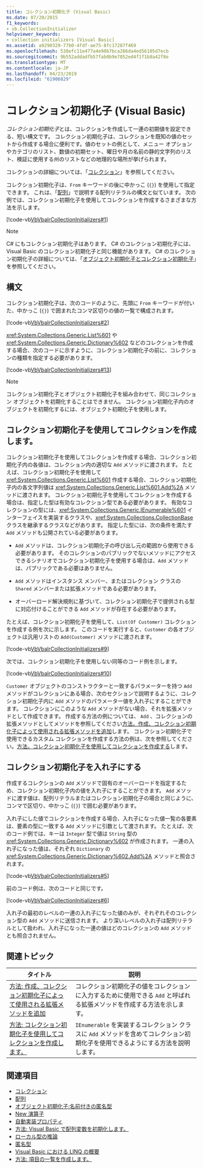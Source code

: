 ```yaml
---
title: コレクション初期化子 (Visual Basic)
ms.date: 07/20/2015
f1_keywords:
- vb.CollectionInitializer
helpviewer_keywords:
- collection initializers [Visual Basic]
ms.assetid: a9290329-77b0-4fdf-ae75-8fc17287f469
ms.openlocfilehash: 538efc11e477a4e90b7bca286da4ed56105d7ecb
ms.sourcegitcommit: 9b552addadfb57fab0b9e7852ed4f1f1b8a42f8e
ms.translationtype: MT
ms.contentlocale: ja-JP
ms.lasthandoff: 04/23/2019
ms.locfileid: "61906829"
---
```

# <a name="collection-initializers-visual-basic"></a>コレクション初期化子 (Visual Basic)

*コレクション初期化子*とは、コレクションを作成して一連の初期値を設定できる、短い構文です。 コレクション初期化子は、コレクションを既知の値のセットから作成する場合に便利です。値のセットの例として、メニュー オプションやカテゴリのリスト、数値の初期セット、曜日や月の名前の静的文字列のリスト、検証に使用する州のリストなどの地理的な場所が挙げられます。

コレクションの詳細については、「[コレクション](../../../../visual-basic/programming-guide/concepts/collections.md)」を参照してください。

コレクション初期化子は、`From` キーワードの後に中かっこ (`{}`) を使用して指定できます。 これは、「[配列](../../../../visual-basic/programming-guide/language-features/arrays/index.md)」で説明する配列リテラルの構文と似ています。 次の例では、コレクション初期化子を使用してコレクションを作成するさまざまな方法を示します。

[!code-vb[VbVbalrCollectionInitializers#1](../../../../../samples/snippets/visualbasic/VS_Snippets_VBCSharp/VbVbalrCollectionInitializers/VB/Module1.vb#1)]

> [!NOTE]
> C# にもコレクション初期化子はあります。 C# のコレクション初期化子には、Visual Basic のコレクション初期化子と同じ機能があります。 C# のコレクション初期化子の詳細については、「[オブジェクト初期化子とコレクション初期化子](../../../../csharp/programming-guide/classes-and-structs/object-and-collection-initializers.md)」を参照してください。

## <a name="syntax"></a>構文

コレクション初期化子は、次のコードのように、先頭に `From` キーワードが付いた、中かっこ (`{}`) で囲まれたコンマ区切りの値の一覧で構成されます。

[!code-vb[VbVbalrCollectionInitializers#2](../../../../../samples/snippets/visualbasic/VS_Snippets_VBCSharp/VbVbalrCollectionInitializers/VB/Module1.vb#2)]

<xref:System.Collections.Generic.List%601> や <xref:System.Collections.Generic.Dictionary%602> などのコレクションを作成する場合、次のコードに示すように、コレクション初期化子の前に、コレクションの種類を指定する必要があります。

[!code-vb[VbVbalrCollectionInitializers#13](../../../../../samples/snippets/visualbasic/VS_Snippets_VBCSharp/VbVbalrCollectionInitializers/VB/Module1.vb#13)]

> [!NOTE]
> コレクション初期化子とオブジェクト初期化子を組み合わせて、同じコレクション オブジェクトを初期化することはできません。 コレクション初期化子内のオブジェクトを初期化するには、オブジェクト初期化子を使用します。

## <a name="creating-a-collection-by-using-a-collection-initializer"></a>コレクション初期化子を使用してコレクションを作成します。

コレクション初期化子を使用してコレクションを作成する場合、コレクション初期化子内の各値は、コレクション内の適切な `Add` メソッドに渡されます。 たとえば、コレクション初期化子を使用して <xref:System.Collections.Generic.List%601> 作成する場合、コレクション初期化子内の各文字列値は <xref:System.Collections.Generic.List%601.Add%2A> メソッドに渡されます。 コレクション初期化子を使用してコレクションを作成する場合は、指定した型は有効なコレクション型である必要があります。 有効なコレクションの型には、<xref:System.Collections.Generic.IEnumerable%601> インターフェイスを実装するクラスや、<xref:System.Collections.CollectionBase> クラスを継承するクラスなどがあります。 指定した型には、次の条件を満たす `Add` メソッドも公開されている必要があります。

- `Add` メソッドは、コレクション初期化子の呼び出し元の範囲から使用できる必要があります。 そのコレクションのパブリックでないメソッドにアクセスできるシナリオでコレクション初期化子を使用する場合は、`Add` メソッドは、パブリックである必要はありません。

- `Add` メソッドはインスタンス メンバー、またはコレクション クラスの `Shared` メンバーまたは拡張メソッドである必要があります。

- オーバーロード解決規則に基づいて、コレクション初期化子で提供される型に対応付けることができる `Add` メソッドが存在する必要があります。

 たとえば、コレクション初期化子を使用して、`List(Of Customer)` コレクションを作成する例を次に示します。 このコードを実行すると、`Customer` の各オブジェクトは汎用リストの `Add(Customer)` メソッドに渡されます。

[!code-vb[VbVbalrCollectionInitializers#9](../../../../../samples/snippets/visualbasic/VS_Snippets_VBCSharp/VbVbalrCollectionInitializers/VB/Module1.vb#9)]

次では、コレクション初期化子を使用しない同等のコード例を示します。

[!code-vb[VbVbalrCollectionInitializers#10](../../../../../samples/snippets/visualbasic/VS_Snippets_VBCSharp/VbVbalrCollectionInitializers/VB/Module1.vb#10)]

`Customer` オブジェクトのコンストラクターと一致するパラメーターを持つ `Add` メソッドがコレクションにある場合、次のセクションで説明するように、コレクション初期化子内に `Add` メソッドのパラメーター値を入れ子にすることができます。 コレクションにこのような `Add` メソッドがない場合、それを拡張メソッドとして作成できます。 作成する方法の例については、 `Add` 、コレクションの拡張メソッドとしてメソッドを参照してください[方法。作成、コレクション初期化子によって使用される拡張メソッドを追加](../../../../visual-basic/programming-guide/language-features/collection-initializers/how-to-create-an-add-extension-method-used-by-a-collection-initializer.md)します。 コレクション初期化子で使用できるカスタム コレクションを作成する方法の例は、次を参照してください。[方法。コレクション初期化子を使用してコレクションを作成する](../../../../visual-basic/programming-guide/language-features/collection-initializers/how-to-create-a-collection-used-by-a-collection-initializer.md)します。

## <a name="nesting-collection-initializers"></a>コレクション初期化子を入れ子にする

作成するコレクションの `Add` メソッドで固有のオーバーロードを指定するため、コレクション初期化子内の値を入れ子にすることができます。 `Add` メソッドに渡す値は、配列リテラルまたはコレクション初期化子の場合と同じように、コンマで区切り、中かっこ (`{}`) で囲む必要があります。

入れ子にした値でコレクションを作成する場合、入れ子になった値一覧の各要素は、要素の型に一致する `Add` メソッドに引数として渡されます。 たとえば、次のコード例では、キーは `Integer` 型で値は `String` 型の <xref:System.Collections.Generic.Dictionary%602> が作成されます。 一連の入れ子になった値は、それぞれ `Dictionary` の <xref:System.Collections.Generic.Dictionary%602.Add%2A> メソッドと照合されます。

[!code-vb[VbVbalrCollectionInitializers#5](../../../../../samples/snippets/visualbasic/VS_Snippets_VBCSharp/VbVbalrCollectionInitializers/VB/Module1.vb#5)]

前のコード例は、次のコードと同じです。

[!code-vb[VbVbalrCollectionInitializers#6](../../../../../samples/snippets/visualbasic/VS_Snippets_VBCSharp/VbVbalrCollectionInitializers/VB/Module1.vb#6)]

入れ子の最初のレベルの一連の入れ子になった値のみが、それぞれそのコレクション型の `Add` メソッドに送信されます。 より深いレベルの入れ子は配列リテラルとして扱われ、入れ子になった一連の値はどのコレクションの `Add` メソッドとも照合されません。

## <a name="related-topics"></a>関連トピック

|タイトル|説明|
|---|---|
|[方法: 作成、コレクション初期化子によって使用される拡張メソッドを追加](../../../../visual-basic/programming-guide/language-features/collection-initializers/how-to-create-an-add-extension-method-used-by-a-collection-initializer.md)|コレクション初期化子の値をコレクションに入力するために使用できる `Add` と呼ばれる拡張メソッドを作成する方法を示します。|
|[方法: コレクション初期化子を使用してコレクションを作成します。](../../../../visual-basic/programming-guide/language-features/collection-initializers/how-to-create-a-collection-used-by-a-collection-initializer.md)|`IEnumerable` を実装するコレクション クラスに `Add` メソッドを含めてコレクション初期化子を使用できるようにする方法を説明します。|

## <a name="see-also"></a>関連項目

- [コレクション](../../../../visual-basic/programming-guide/concepts/collections.md)
- [配列](../../../../visual-basic/programming-guide/language-features/arrays/index.md)
- [オブジェクト初期化子:名前付きの匿名型](../../../../visual-basic/programming-guide/language-features/objects-and-classes/object-initializers-named-and-anonymous-types.md)
- [New 演算子](../../../../visual-basic/language-reference/operators/new-operator.md)
- [自動実装プロパティ](../../../../visual-basic/programming-guide/language-features/procedures/auto-implemented-properties.md)
- [方法: Visual Basic で配列変数を初期化します。](../../../../visual-basic/programming-guide/language-features/arrays/how-to-initialize-an-array-variable.md)
- [ローカル型の推論](../../../../visual-basic/programming-guide/language-features/variables/local-type-inference.md)
- [匿名型](../../../../visual-basic/programming-guide/language-features/objects-and-classes/anonymous-types.md)
- [Visual Basic における LINQ の概要](../../../../visual-basic/programming-guide/language-features/linq/introduction-to-linq.md)
- [方法: 項目の一覧を作成します。](../../../../visual-basic/programming-guide/concepts/linq/how-to-create-a-list-of-items.md)
